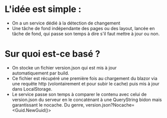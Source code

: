 # L'idée est simple : 

- On a un service dédié à la détection de changement
- Une tâche de fond indépendante des pages ou des layout, lancée en tâche de fond, qui passe son temps à dire s'il faut mettre à jour ou non.

# Sur quoi est-ce basé ? 

- On stocke un fichier version.json qui est mis à jour automatiquement par build.
- Ce fichier est récupéré une première fois au chargement du blazor via une requête http (volontairement et pour subir le cache) puis mis à jour dans LocalStorage.
- Le service passe son temps à comparer le contenu avec celui de version.json du serveur en le concaténant à une QueryString bidon mais garantissant le nocache. Du genre, version.json?Nocache=<Guid.NewGuid()>
